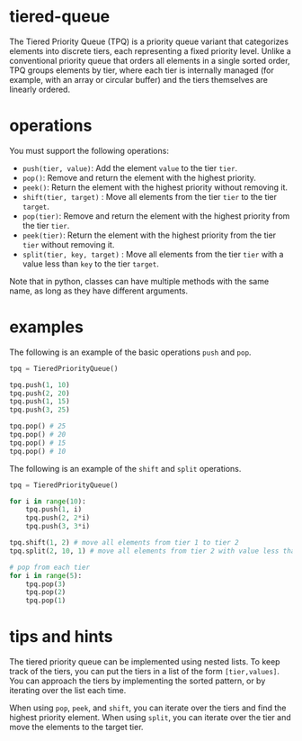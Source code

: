 # tiered-queue
The Tiered Priority Queue (TPQ) is a priority queue variant that categorizes elements into discrete tiers, each representing a fixed priority level. Unlike a conventional priority queue that orders all elements in a single sorted order, TPQ groups elements by tier, where each tier is internally managed (for example, with an array or circular buffer) and the tiers themselves are linearly ordered. 

# operations
You must support the following operations:
- `push(tier, value)`: Add the element `value` to the tier `tier`.
- `pop()`: Remove and return the element with the highest priority. 
- `peek()`: Return the element with the highest priority without removing it. 
- `shift(tier, target)` : Move all elements from the tier `tier` to the tier `target`. 
- `pop(tier)`: Remove and return the element with the highest priority from the tier `tier`. 
- `peek(tier)`: Return the element with the highest priority from the tier `tier` without removing it. 
- `split(tier, key, target)` : Move all elements from the tier `tier` with a value less than `key` to the tier `target`. 

Note that in python, classes can have multiple methods with the same name, as long as they have different arguments.

# examples
The following is an example of the basic operations `push` and `pop`.
```python
tpq = TieredPriorityQueue()

tpq.push(1, 10)
tpq.push(2, 20)
tpq.push(1, 15)
tpq.push(3, 25)

tpq.pop() # 25
tpq.pop() # 20
tpq.pop() # 15
tpq.pop() # 10
```

The following is an example of the `shift` and `split` operations.
```python
tpq = TieredPriorityQueue()

for i in range(10):
    tpq.push(1, i)
    tpq.push(2, 2*i)
    tpq.push(3, 3*i)

tpq.shift(1, 2) # move all elements from tier 1 to tier 2
tpq.split(2, 10, 1) # move all elements from tier 2 with value less than 10 to tier 1

# pop from each tier
for i in range(5):
    tpq.pop(3)
    tpq.pop(2) 
    tpq.pop(1)
```

# tips and hints
The tiered priority queue can be implemented using nested lists. To keep track of the tiers, you can put the tiers in a list of the form `[tier,values]`. You can approach the tiers by implementing the sorted pattern, or by iterating over the list each time. 

When using `pop`, `peek`, and `shift`, you can iterate over the tiers and find the highest priority element. When using `split`, you can iterate over the tier and move the elements to the target tier.






